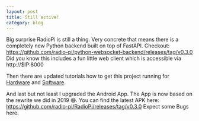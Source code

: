```yaml
---
layout: post
title: Still active!
category: blog
---
```


Big surprise RadioPi is still a thing.
Very concrete that means there is a completely new Python backend built on top of FastAPI.
Checkout: <https://github.com/radio-pi/python-websocket-backend/releases/tag/v0.3.0>
Did you know this includes a fun little web client which is accessible via http://$IP:8000

Then there are updated tutorials how to get this project running for
[Hardware](/2022-11-20-setup-a-radio-pi) and [Software](/2022-11-26-setup-a-radio-pi-software).

And last but not least I upgraded the Android App.
The App is now based on the rewrite we did in 2019 😅.
You can find the latest APK here: <https://github.com/radio-pi/RadioPi/releases/tag/v0.3.0>
Expect some Bugs here.
